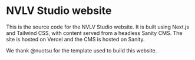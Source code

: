 # NVLV Studio website

This is the source code for the NVLV Studio website. It is built using Next.js and Tailwind CSS, with content served from a headless Sanity CMS. The site is hosted on Vercel and the CMS is hosted on Sanity.

We thank @nuotsu for the template used to build this website.
